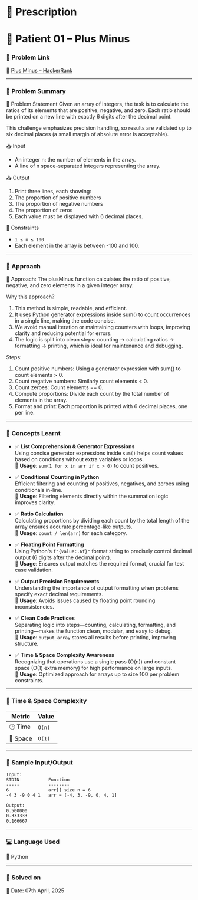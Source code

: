 # 📜 Prescription

# 💊 Patient 01 – Plus Minus

### 📌 Problem Link  
🔗 [Plus Minus – HackerRank](https://www.hackerrank.com/challenges/one-month-preparation-kit-plus-minus?isFullScreen=true&h_l=interview&playlist_slugs%5B%5D=preparation-kits&playlist_slugs%5B%5D=one-month-preparation-kit&playlist_slugs%5B%5D=one-month-week-one)

---

### 🧠 Problem Summary
🧮 Problem Statement
Given an array of integers, the task is to calculate the ratios of its elements that are positive, negative, and zero. Each ratio should be printed on a new line with exactly 6 digits after the decimal point.

This challenge emphasizes precision handling, so results are validated up to six decimal places (a small margin of absolute error is acceptable).

📥 Input
- An integer n: the number of elements in the array.
- A line of n space-separated integers representing the array.

📤 Output
1. Print three lines, each showing:
2. The proportion of positive numbers
3. The proportion of negative numbers
4. The proportion of zeros
5. Each value must be displayed with 6 decimal places.

📌 Constraints
- `1 ≤ n ≤ 100`
- Each element in the array is between -100 and 100.

---

### 🚀 Approach

📌 Approach:
The plusMinus function calculates the ratio of positive, negative, and zero elements in a given integer array.

Why this approach?
1. This method is simple, readable, and efficient.
2. It uses Python generator expressions inside sum() to count occurrences in a single line, making the code concise.
3. We avoid manual iteration or maintaining counters with loops, improving clarity and reducing potential for errors.
4. The logic is split into clean steps: counting → calculating ratios → formatting → printing, which is ideal for maintenance and debugging.

Steps:
1. Count positive numbers: Using a generator expression with sum() to count elements > 0.
2. Count negative numbers: Similarly count elements < 0.
3. Count zeroes: Count elements == 0.
4. Compute proportions: Divide each count by the total number of elements in the array.
5. Format and print: Each proportion is printed with 6 decimal places, one per line.

---

### 📘 Concepts Learnt

- ✅ **List Comprehension & Generator Expressions**  
  Using concise generator expressions inside `sum()` helps count values based on conditions without extra variables or loops.  
  📌 **Usage**: `sum(1 for x in arr if x > 0)` to count positives.

- ✅ **Conditional Counting in Python**  
  Efficient filtering and counting of positives, negatives, and zeroes using conditionals in-line.  
  📌 **Usage**: Filtering elements directly within the summation logic improves clarity.

- ✅ **Ratio Calculation**  
  Calculating proportions by dividing each count by the total length of the array ensures accurate percentage-like outputs.  
  📌 **Usage**: `count / len(arr)` for each category.

- ✅ **Floating Point Formatting**  
  Using Python's `f"{value:.6f}"` format string to precisely control decimal output (6 digits after the decimal point).  
  📌 **Usage**: Ensures output matches the required format, crucial for test case validation.

- ✅ **Output Precision Requirements**  
  Understanding the importance of output formatting when problems specify exact decimal requirements.  
  📌 **Usage**: Avoids issues caused by floating point rounding inconsistencies.

- ✅ **Clean Code Practices**  
  Separating logic into steps—counting, calculating, formatting, and printing—makes the function clean, modular, and easy to debug.  
  📌 **Usage**: `output_array` stores all results before printing, improving structure.

- ✅ **Time & Space Complexity Awareness**  
  Recognizing that operations use a single pass (O(n)) and constant space (O(1) extra memory) for high performance on large inputs.  
  📌 **Usage**: Optimized approach for arrays up to size 100 per problem constraints.

---

### 🧮 Time & Space Complexity

| Metric        | Value     |
|---------------|-----------|
| 🕒 Time        | `O(n)`    |
| 🧠 Space       | `O(1)`    |

---

### 🧪 Sample Input/Output

```
Input:
STDIN           Function
-----           --------
6               arr[] size n = 6
-4 3 -9 0 4 1   arr = [-4, 3, -9, 0, 4, 1]

Output:
0.500000
0.333333
0.166667

```

---

### 💻 Language Used
💬 Python 

---

### 📅 Solved on
📆 Date: 07th April, 2025
